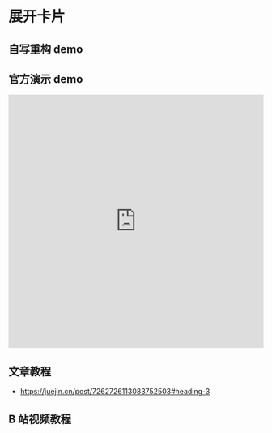 <!-- <script setup>
import ExpandingCardsL from "@docs/50projects50days-vue3/01-expanding-cards/ExpandingCards.vue";
</script> -->

# 展开卡片

## 自写重构 demo

<!-- <ExpandingCardsL /> -->
<ExpandingCards />

## 官方演示 demo

<iframe
	src="https://50projects50days.com/projects/expanding-cards/"
	width="100%"
  height="500px"
  frameborder="0"
  scrolling="No"
  leftmargin="0"
  topmargin="0"
></iframe>

## 文章教程

- https://juejin.cn/post/7262726113083752503#heading-3

## B 站视频教程

<BiliBili bvid="BV1BN4y1j77w" />
